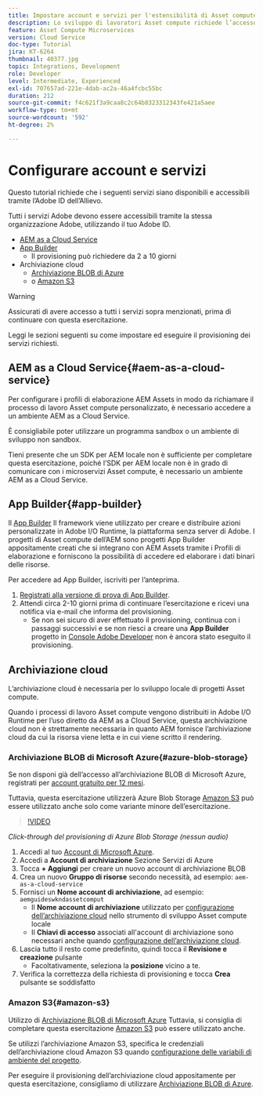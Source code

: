 ```yaml
---
title: Impostare account e servizi per l'estensibilità di Asset compute
description: Lo sviluppo di lavoratori Asset compute richiede l’accesso ad account e servizi tra cui AEM as a Cloud Service, App Builder e l’archiviazione cloud fornita da Microsoft o Amazon.
feature: Asset Compute Microservices
version: Cloud Service
doc-type: Tutorial
jira: KT-6264
thumbnail: 40377.jpg
topic: Integrations, Development
role: Developer
level: Intermediate, Experienced
exl-id: 707657ad-221e-4dab-ac2a-46a4fcbc55bc
duration: 212
source-git-commit: f4c621f3a9caa8c2c64b8323312343fe421a5aee
workflow-type: tm+mt
source-wordcount: '592'
ht-degree: 2%

---
```


# Configurare account e servizi

Questo tutorial richiede che i seguenti servizi siano disponibili e accessibili tramite l’Adobe ID dell’Allievo.

Tutti i servizi Adobe devono essere accessibili tramite la stessa organizzazione Adobe, utilizzando il tuo Adobe ID.

+ [AEM as a Cloud Service](#aem-as-a-cloud-service)
+ [App Builder](#app-builder)
   + Il provisioning può richiedere da 2 a 10 giorni
+ Archiviazione cloud
   + [Archiviazione BLOB di Azure](https://azure.microsoft.com/en-us/services/storage/blobs/)
   + o [Amazon S3](https://aws.amazon.com/s3/?did=ft_card&amp;trk=ft_card)

>[!WARNING]
>
>Assicurati di avere accesso a tutti i servizi sopra menzionati, prima di continuare con questa esercitazione.
> 
> Leggi le sezioni seguenti su come impostare ed eseguire il provisioning dei servizi richiesti.

## AEM as a Cloud Service{#aem-as-a-cloud-service}

Per configurare i profili di elaborazione AEM Assets in modo da richiamare il processo di lavoro Asset compute personalizzato, è necessario accedere a un ambiente AEM as a Cloud Service.

È consigliabile poter utilizzare un programma sandbox o un ambiente di sviluppo non sandbox.

Tieni presente che un SDK per AEM locale non è sufficiente per completare questa esercitazione, poiché l’SDK per AEM locale non è in grado di comunicare con i microservizi Asset compute, è necessario un ambiente AEM as a Cloud Service.

## App Builder{#app-builder}

Il [App Builder](https://developer.adobe.com/app-builder/) Il framework viene utilizzato per creare e distribuire azioni personalizzate in Adobe I/O Runtime, la piattaforma senza server di Adobe. I progetti di Asset compute dell’AEM sono progetti App Builder appositamente creati che si integrano con AEM Assets tramite i Profili di elaborazione e forniscono la possibilità di accedere ed elaborare i dati binari delle risorse.

Per accedere ad App Builder, iscriviti per l’anteprima.

1. [Registrati alla versione di prova di App Builder](https://developer.adobe.com/app-builder/trial/).
1. Attendi circa 2-10 giorni prima di continuare l’esercitazione e ricevi una notifica via e-mail che informa del provisioning.
   + Se non sei sicuro di aver effettuato il provisioning, continua con i passaggi successivi e se non riesci a creare una __App Builder__ progetto in [Console Adobe Developer](https://developer.adobe.com/console/) non è ancora stato eseguito il provisioning.

## Archiviazione cloud

L’archiviazione cloud è necessaria per lo sviluppo locale di progetti Asset compute.

Quando i processi di lavoro Asset compute vengono distribuiti in Adobe I/O Runtime per l’uso diretto da AEM as a Cloud Service, questa archiviazione cloud non è strettamente necessaria in quanto AEM fornisce l’archiviazione cloud da cui la risorsa viene letta e in cui viene scritto il rendering.

### Archiviazione BLOB di Microsoft Azure{#azure-blob-storage}

Se non disponi già dell’accesso all’archiviazione BLOB di Microsoft Azure, registrati per [account gratuito per 12 mesi](https://azure.microsoft.com/en-us/free/).

Tuttavia, questa esercitazione utilizzerà Azure Blob Storage [Amazon S3](#amazon-s3) può essere utilizzato anche solo come variante minore dell’esercitazione.

>[!VIDEO](https://video.tv.adobe.com/v/40377?quality=12&learn=on)

_Click-through del provisioning di Azure Blob Storage (nessun audio)_

1. Accedi al tuo [Account di Microsoft Azure](https://azure.microsoft.com/en-us/account/).
1. Accedi a __Account di archiviazione__ Sezione Servizi di Azure
1. Tocca __+ Aggiungi__ per creare un nuovo account di archiviazione BLOB
1. Crea un nuovo __Gruppo di risorse__ secondo necessità, ad esempio: `aem-as-a-cloud-service`
1. Fornisci un __Nome account di archiviazione__, ad esempio: `aemguideswkndassetcomput`
   + Il __Nome account di archiviazione__  utilizzato per [configurazione dell’archiviazione cloud](../develop/environment-variables.md) nello strumento di sviluppo Asset compute locale
   + Il __Chiavi di accesso__ associati all&#39;account di archiviazione sono necessari anche quando [configurazione dell’archiviazione cloud](../develop/environment-variables.md).
1. Lascia tutto il resto come predefinito, quindi tocca il __Revisione e creazione__ pulsante
   + Facoltativamente, seleziona la __posizione__ vicino a te.
1. Verifica la correttezza della richiesta di provisioning e tocca __Crea__ pulsante se soddisfatto

### Amazon S3{#amazon-s3}

Utilizzo di [Archiviazione BLOB di Microsoft Azure](#azure-blob-storage) Tuttavia, si consiglia di completare questa esercitazione [Amazon S3](https://aws.amazon.com/s3/?did=ft_card&amp;trk=ft_card) può essere utilizzato anche.

Se utilizzi l’archiviazione Amazon S3, specifica le credenziali dell’archiviazione cloud Amazon S3 quando [configurazione delle variabili di ambiente del progetto](../develop/environment-variables.md#amazon-s3).

Per eseguire il provisioning dell’archiviazione cloud appositamente per questa esercitazione, consigliamo di utilizzare [Archiviazione BLOB di Azure](#azure-blob-storage).

